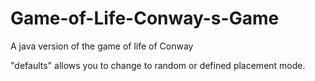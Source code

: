 # Game-of-Life-Conway-s-Game
A java version of the game of life of Conway

"defaults" allows you to change to random or defined placement mode.
